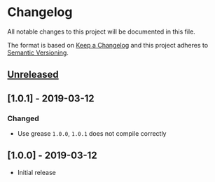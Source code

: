 # Changelog

All notable changes to this project will be documented in this file.

The format is based on [Keep a Changelog](http://keepachangelog.com/en/1.0.0/)
and this project adheres to [Semantic Versioning](http://semver.org/spec/v2.0.0.html).

## [Unreleased]

## [1.0.1] - 2019-03-12

### Changed

  - Use grease `1.0.0`, `1.0.1` does not compile correctly

## [1.0.0] - 2019-03-12

- Initial release

[Unreleased]: https://github.com/timberio/cli/compare/v0.0.1...HEAD